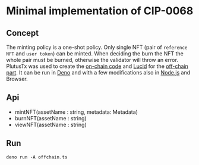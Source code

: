 # Minimal implementation of CIP-0068

## Concept

The minting policy is a one-shot policy. Only single NFT (pair of `reference NFT` and `user token`) can be minted. When deciding the burn the NFT the whole pair must be burned, otherwise the validator will throw an error.
PlutusTx was used to create the [on-chain code](onchain.hs) and [Lucid](https://github.com/spacebudz/lucid) for the [off-chain part](offchain.ts). It can be run in [Deno](https://deno.land/) and with a few modifications also in [Node.js](https://nodejs.org/) and Browser.

## Api

- mintNFT(assetName : string, metadata: Metadata)
- burnNFT(assetName : string)
- viewNFT(assetName : string)

## Run

```
deno run -A offchain.ts
```
